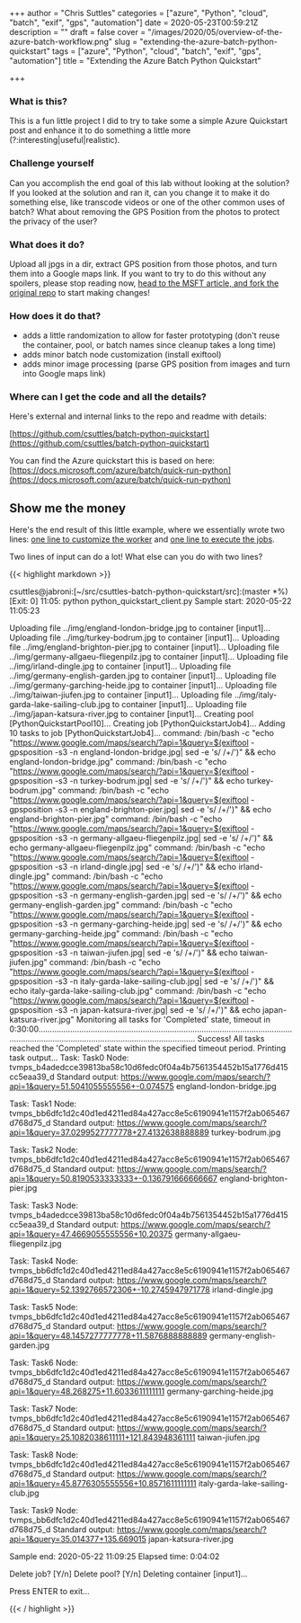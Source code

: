 +++
author = "Chris Suttles"
categories = ["azure", "Python", "cloud", "batch", "exif", "gps", "automation"]
date = 2020-05-23T00:59:21Z
description = ""
draft = false
cover = "/images/2020/05/overview-of-the-azure-batch-workflow.png"
slug = "extending-the-azure-batch-python-quickstart"
tags = ["azure", "Python", "cloud", "batch", "exif", "gps", "automation"]
title = "Extending the Azure Batch Python Quickstart"

+++


### ****What is this?****

This is a fun little project I did to try to take some a simple Azure Quickstart post and enhance it to do something a little more (?:interesting|useful|realistic).

### ****Challenge yourself****

Can you accomplish the end goal of this lab without looking at the solution? If you looked at the solution and ran it, can you change it to make it do something else, like transcode videos or one of the other common uses of batch?  What about removing the GPS Position from the photos to protect the privacy of the user?

### ****What does it do?****

Upload all jpgs in a dir, extract GPS position from those photos, and turn them into a Google maps link. If you want to try to do this without any spoilers, please stop reading now, [head to the MSFT article, and fork the original repo](https://docs.microsoft.com/azure/batch/quick-run-python) to start making changes!

### ****How does it do that?****

* adds a little randomization to allow for faster prototyping (don't reuse the container, pool, or batch names since cleanup takes a long time)
* adds minor batch node customization (install exiftool)
* adds minor image processing (parse GPS position from images and turn into Google maps link)

### **Where can I get the code and all the details?**

Here's external and internal links to the repo and readme with details:

[https://github.com/csuttles/batch-python-quickstart](https://github.com/csuttles/batch-python-quickstart)

You can find the Azure quickstart this is based on here: [https://docs.microsoft.com/azure/batch/quick-run-python](https://docs.microsoft.com/azure/batch/quick-run-python)

## Show me the money

Here's the end result of this little example, where we essentially wrote two lines: [one line to customize the worker](https://github.com/csuttles/batch-python-quickstart/blob/master/src/python_quickstart_client.py#L167) and [one line to execute the jobs](https://github.com/csuttles/batch-python-quickstart/blob/master/src/python_quickstart_client.py#L219).

Two lines of input can do a lot! What else can you do with two lines?

{{< highlight markdown >}}

csuttles@jabroni:[~/src/csuttles-batch-python-quickstart/src]:(master *%)
[Exit: 0] 11:05: python python_quickstart_client.py
Sample start: 2020-05-22 11:05:23

Uploading file ../img/england-london-bridge.jpg to container [input1]...
Uploading file ../img/turkey-bodrum.jpg to container [input1]...
Uploading file ../img/england-brighton-pier.jpg to container [input1]...
Uploading file ../img/germany-allgaeu-fliegenpilz.jpg to container [input1]...
Uploading file ../img/irland-dingle.jpg to container [input1]...
Uploading file ../img/germany-english-garden.jpg to container [input1]...
Uploading file ../img/germany-garching-heide.jpg to container [input1]...
Uploading file ../img/taiwan-jiufen.jpg to container [input1]...
Uploading file ../img/italy-garda-lake-sailing-club.jpg to container [input1]...
Uploading file ../img/japan-katsura-river.jpg to container [input1]...
Creating pool [PythonQuickstartPool10]...
Creating job [PythonQuickstartJob4]...
Adding 10 tasks to job [PythonQuickstartJob4]...
command: /bin/bash -c "echo \"https://www.google.com/maps/search/?api=1&query=$(exiftool -gpsposition -s3 -n england-london-bridge.jpg| sed -e 's/ /+/')\" && echo england-london-bridge.jpg"
command: /bin/bash -c "echo \"https://www.google.com/maps/search/?api=1&query=$(exiftool -gpsposition -s3 -n turkey-bodrum.jpg| sed -e 's/ /+/')\" && echo turkey-bodrum.jpg"
command: /bin/bash -c "echo \"https://www.google.com/maps/search/?api=1&query=$(exiftool -gpsposition -s3 -n england-brighton-pier.jpg| sed -e 's/ /+/')\" && echo england-brighton-pier.jpg"
command: /bin/bash -c "echo \"https://www.google.com/maps/search/?api=1&query=$(exiftool -gpsposition -s3 -n germany-allgaeu-fliegenpilz.jpg| sed -e 's/ /+/')\" && echo germany-allgaeu-fliegenpilz.jpg"
command: /bin/bash -c "echo \"https://www.google.com/maps/search/?api=1&query=$(exiftool -gpsposition -s3 -n irland-dingle.jpg| sed -e 's/ /+/')\" && echo irland-dingle.jpg"
command: /bin/bash -c "echo \"https://www.google.com/maps/search/?api=1&query=$(exiftool -gpsposition -s3 -n germany-english-garden.jpg| sed -e 's/ /+/')\" && echo germany-english-garden.jpg"
command: /bin/bash -c "echo \"https://www.google.com/maps/search/?api=1&query=$(exiftool -gpsposition -s3 -n germany-garching-heide.jpg| sed -e 's/ /+/')\" && echo germany-garching-heide.jpg"
command: /bin/bash -c "echo \"https://www.google.com/maps/search/?api=1&query=$(exiftool -gpsposition -s3 -n taiwan-jiufen.jpg| sed -e 's/ /+/')\" && echo taiwan-jiufen.jpg"
command: /bin/bash -c "echo \"https://www.google.com/maps/search/?api=1&query=$(exiftool -gpsposition -s3 -n italy-garda-lake-sailing-club.jpg| sed -e 's/ /+/')\" && echo italy-garda-lake-sailing-club.jpg"
command: /bin/bash -c "echo \"https://www.google.com/maps/search/?api=1&query=$(exiftool -gpsposition -s3 -n japan-katsura-river.jpg| sed -e 's/ /+/')\" && echo japan-katsura-river.jpg"
Monitoring all tasks for 'Completed' state, timeout in 0:30:00..................................................................................................................................................................................................
  Success! All tasks reached the 'Completed' state within the specified timeout period.
Printing task output...
Task: Task0
Node: tvmps_b4adedcce39813ba58c10d6fedc0f04a4b7561354452b15a1776d415cc5eaa39_d
Standard output:
https://www.google.com/maps/search/?api=1&query=51.5041055555556+-0.074575
england-london-bridge.jpg

Task: Task1
Node: tvmps_bb6dfc1d2c40d1ed4211ed84a427acc8e5c6190941e1157f2ab065467d768d75_d
Standard output:
https://www.google.com/maps/search/?api=1&query=37.0299527777778+27.4132638888889
turkey-bodrum.jpg

Task: Task2
Node: tvmps_bb6dfc1d2c40d1ed4211ed84a427acc8e5c6190941e1157f2ab065467d768d75_d
Standard output:
https://www.google.com/maps/search/?api=1&query=50.8190533333333+-0.136791666666667
england-brighton-pier.jpg

Task: Task3
Node: tvmps_b4adedcce39813ba58c10d6fedc0f04a4b7561354452b15a1776d415cc5eaa39_d
Standard output:
https://www.google.com/maps/search/?api=1&query=47.4669055555556+10.20375
germany-allgaeu-fliegenpilz.jpg

Task: Task4
Node: tvmps_bb6dfc1d2c40d1ed4211ed84a427acc8e5c6190941e1157f2ab065467d768d75_d
Standard output:
https://www.google.com/maps/search/?api=1&query=52.1392766572306+-10.2745947971778
irland-dingle.jpg

Task: Task5
Node: tvmps_bb6dfc1d2c40d1ed4211ed84a427acc8e5c6190941e1157f2ab065467d768d75_d
Standard output:
https://www.google.com/maps/search/?api=1&query=48.1457277777778+11.5876888888889
germany-english-garden.jpg

Task: Task6
Node: tvmps_bb6dfc1d2c40d1ed4211ed84a427acc8e5c6190941e1157f2ab065467d768d75_d
Standard output:
https://www.google.com/maps/search/?api=1&query=48.268275+11.6033611111111
germany-garching-heide.jpg

Task: Task7
Node: tvmps_bb6dfc1d2c40d1ed4211ed84a427acc8e5c6190941e1157f2ab065467d768d75_d
Standard output:
https://www.google.com/maps/search/?api=1&query=25.1082038611111+121.843948361111
taiwan-jiufen.jpg

Task: Task8
Node: tvmps_bb6dfc1d2c40d1ed4211ed84a427acc8e5c6190941e1157f2ab065467d768d75_d
Standard output:
https://www.google.com/maps/search/?api=1&query=45.8776305555556+10.8571611111111
italy-garda-lake-sailing-club.jpg

Task: Task9
Node: tvmps_bb6dfc1d2c40d1ed4211ed84a427acc8e5c6190941e1157f2ab065467d768d75_d
Standard output:
https://www.google.com/maps/search/?api=1&query=35.014377+135.669015
japan-katsura-river.jpg


Sample end: 2020-05-22 11:09:25
Elapsed time: 0:04:02

Delete job? [Y/n]
Delete pool? [Y/n]
Deleting container [input1]...

Press ENTER to exit...

{{< / highlight >}}
